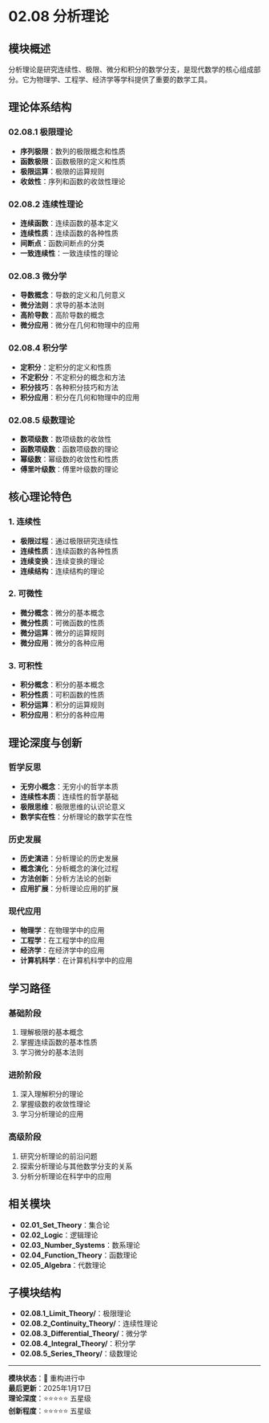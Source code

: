 # 02.08 分析理论

## 模块概述

分析理论是研究连续性、极限、微分和积分的数学分支，是现代数学的核心组成部分。它为物理学、工程学、经济学等学科提供了重要的数学工具。

## 理论体系结构

### 02.08.1 极限理论

- **序列极限**：数列的极限概念和性质
- **函数极限**：函数极限的定义和性质
- **极限运算**：极限的运算规则
- **收敛性**：序列和函数的收敛性理论

### 02.08.2 连续性理论

- **连续函数**：连续函数的基本定义
- **连续性质**：连续函数的各种性质
- **间断点**：函数间断点的分类
- **一致连续性**：一致连续性的理论

### 02.08.3 微分学

- **导数概念**：导数的定义和几何意义
- **微分法则**：求导的基本法则
- **高阶导数**：高阶导数的概念
- **微分应用**：微分在几何和物理中的应用

### 02.08.4 积分学

- **定积分**：定积分的定义和性质
- **不定积分**：不定积分的概念和方法
- **积分技巧**：各种积分技巧和方法
- **积分应用**：积分在几何和物理中的应用

### 02.08.5 级数理论

- **数项级数**：数项级数的收敛性
- **函数项级数**：函数项级数的理论
- **幂级数**：幂级数的收敛性和性质
- **傅里叶级数**：傅里叶级数的理论

## 核心理论特色

### 1. 连续性

- **极限过程**：通过极限研究连续性
- **连续性质**：连续函数的各种性质
- **连续变换**：连续变换的理论
- **连续结构**：连续结构的理论

### 2. 可微性

- **微分概念**：微分的基本概念
- **微分性质**：可微函数的性质
- **微分运算**：微分的运算规则
- **微分应用**：微分的各种应用

### 3. 可积性

- **积分概念**：积分的基本概念
- **积分性质**：可积函数的性质
- **积分运算**：积分的运算规则
- **积分应用**：积分的各种应用

## 理论深度与创新

### 哲学反思

- **无穷小概念**：无穷小的哲学本质
- **连续性本质**：连续性的哲学基础
- **极限思维**：极限思维的认识论意义
- **数学实在性**：分析理论的数学实在性

### 历史发展

- **历史演进**：分析理论的历史发展
- **概念演化**：分析概念的演化过程
- **方法创新**：分析方法论的创新
- **应用扩展**：分析理论应用的扩展

### 现代应用

- **物理学**：在物理学中的应用
- **工程学**：在工程学中的应用
- **经济学**：在经济学中的应用
- **计算机科学**：在计算机科学中的应用

## 学习路径

### 基础阶段

1. 理解极限的基本概念
2. 掌握连续函数的基本性质
3. 学习微分的基本法则

### 进阶阶段

1. 深入理解积分的理论
2. 掌握级数的收敛性理论
3. 学习分析理论的应用

### 高级阶段

1. 研究分析理论的前沿问题
2. 探索分析理论与其他数学分支的关系
3. 分析分析理论在科学中的应用

## 相关模块

- **02.01_Set_Theory**：集合论
- **02.02_Logic**：逻辑理论
- **02.03_Number_Systems**：数系理论
- **02.04_Function_Theory**：函数理论
- **02.05_Algebra**：代数理论

## 子模块结构

- **02.08.1_Limit_Theory/**：极限理论
- **02.08.2_Continuity_Theory/**：连续性理论
- **02.08.3_Differential_Theory/**：微分学
- **02.08.4_Integral_Theory/**：积分学
- **02.08.5_Series_Theory/**：级数理论

---

**模块状态**：🚧 重构进行中  
**最后更新**：2025年1月17日  
**理论深度**：⭐⭐⭐⭐⭐ 五星级  
**创新程度**：⭐⭐⭐⭐⭐ 五星级
